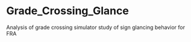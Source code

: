 # Grade_Crossing_Glance
Analysis of grade crossing simulator study of sign glancing behavior for FRA
